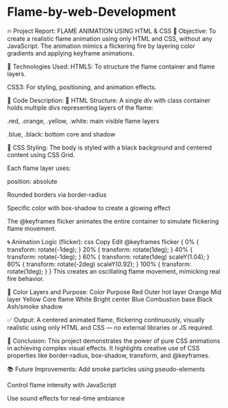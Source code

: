 # Flame-by-web-Development
🔥 Project Report: FLAME ANIMATION USING HTML & CSS
🔖 Objective:
To create a realistic flame animation using only HTML and CSS, without any JavaScript. The animation mimics a flickering fire by layering color gradients and applying keyframe animations.

🧱 Technologies Used:
HTML5: To structure the flame container and flame layers.

CSS3: For styling, positioning, and animation effects.

🧩 Code Description:
📁 HTML Structure:
A single div with class container holds multiple divs representing layers of the flame:

.red, .orange, .yellow, .white: main visible flame layers

.blue, .black: bottom core and shadow

🎨 CSS Styling:
The body is styled with a black background and centered content using CSS Grid.

Each flame layer uses:

position: absolute

Rounded borders via border-radius

Specific color with box-shadow to create a glowing effect

The @keyframes flicker animates the entire container to simulate flickering flame movement.

🌀 Animation Logic (flicker):
css
Copy
Edit
@keyframes flicker {
  0%   { transform: rotate(-1deg); }
  20%  { transform: rotate(1deg); }
  40%  { transform: rotate(-1deg); }
  60%  { transform: rotate(1deg) scaleY(1.04); }
  80%  { transform: rotate(-2deg) scaleY(0.92); }
  100% { transform: rotate(1deg); }
}
This creates an oscillating flame movement, mimicking real fire behavior.

🌈 Color Layers and Purpose:
Color	Purpose
Red	Outer hot layer
Orange	Mid layer
Yellow	Core flame
White	Bright center
Blue	Combustion base
Black	Ash/smoke shadow

✅ Output:
A centered animated flame, flickering continuously, visually realistic using only HTML and CSS — no external libraries or JS required.

📌 Conclusion:
This project demonstrates the power of pure CSS animations in achieving complex visual effects. It highlights creative use of CSS properties like border-radius, box-shadow, transform, and @keyframes.

📚 Future Improvements:
Add smoke particles using pseudo-elements

Control flame intensity with JavaScript

Use sound effects for real-time ambiance

